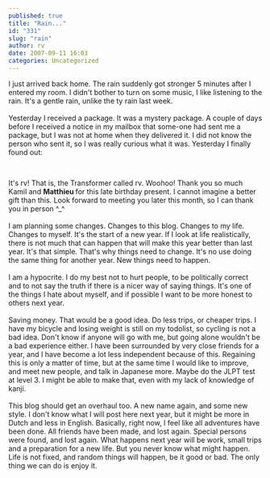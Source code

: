 ```yaml
---
published: true
title: "Rain..."
id: "331"
slug: "rain"
author: rv
date: 2007-09-11 16:03
categories: Uncategorized
---
```

I just arrived back home. The rain suddenly got stronger 5 minutes after I entered my room. I didn't bother to turn on some music, I like listening to the rain. It's a gentle rain, unlike the ty rain last week.<br /><br />Yesterday I received a package. It was a mystery package. A couple of days before I received a notice in my mailbox that some-one had sent me a package, but I was not at home when they delivered it. I did not know the person who sent it, so I was really curious what it was. Yesterday I finally found out:<br /><br /><a href="http://bp3.blogger.com/_RIq3e2nKDHo/RubAerR1c_I/AAAAAAAABq0/405L2kWWmP0/s1600-h/IMG_5344.jpg"><img style="display:block;text-align:center;cursor:pointer;margin:0 auto 10px;" src="http://bp3.blogger.com/_RIq3e2nKDHo/RubAerR1c_I/AAAAAAAABq0/405L2kWWmP0/s400/IMG_5344.jpg" alt="" border="0" /></a><br />It's rv! That is, the Transformer called rv. Woohoo! Thank you so much Kamil and <span style="font-weight:bold;">Matthieu </span>for this late birthday present. I cannot imagine a better gift than this. Look forward to meeting you later this month, so I can thank you in person ^_^<br /><br />I am planning some changes. Changes to this blog. Changes to my life. Changes to myself. It's the start of a new year. If I look at life realistically, there is not much that can happen that will make this year better than last year. It's that simple. That's why things need to change. It's no use doing the same thing for another year. New things need to happen.<br /><br />I am a hypocrite. I do my best not to hurt people, to be politically correct and to not say the truth if there is a nicer way of saying things. It's one of the things I hate about myself, and if possible I want to be more honest to others next year.<br /><br />Saving money. That would be a good idea. Do less trips, or cheaper trips. I have my bicycle and losing weight is still on my todolist, so cycling is not a bad idea. Don't know if anyone will go with me, but going alone wouldn't be a bad experience either. I have been surrounded by very close friends for a year, and I have become a lot less independent because of this. Regaining this is only a matter of time, but at the same time I would like to improve, and meet new people, and talk in Japanese more. Maybe do the JLPT test at level 3. I might be able to make that, even with my lack of knowledge of kanji.<br /><br />This blog should get an overhaul too. A new name again, and some new style. I don't know what I will post here next year, but it might be more in Dutch and less in English. Basically, right now, I feel like all adventures have been done. All friends have been made, and lost again. Special persons were found, and lost again. What happens next year will be work, small trips and a preparation for a new life. But you never know what might happen. Life is not fixed, and random things will happen, be it good or bad. The only thing we can do is enjoy it.